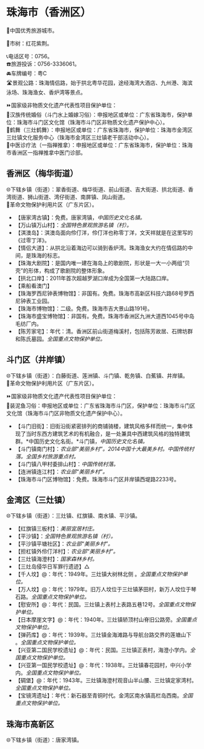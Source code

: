 # 珠海市（香洲区）  
🏅中国优秀旅游城市。  
  
🌳市树：红花紫荆。  
  
📞电话区号：0756。  
☎️旅游投诉：0756-3336061。  
🚘车牌编号：粤C  
🛣️景观公路：珠海情侣路，始于拱北粤华花园，途经海湾大酒店、九州港、海滨泳场、珠海渔女、香炉湾等景点。  
  
⏩国家级非物质文化遗产代表性项目保护单位：  
🔸汉族传统婚俗（斗门水上婚嫁习俗）：申报地区或单位：广东省珠海市，保护单位：珠海市斗门区文化馆（珠海市斗门区非物质文化遗产保护中心）。  
🔸鹤舞（三灶鹤舞）：申报地区或单位：广东省珠海市，保护单位：珠海市金湾区三灶镇文化服务中心（珠海市金湾区三灶镇老干部活动中心）。  
🔸中医诊疗法（一指禅推拿）：申报地区或单位：广东省珠海市，保护单位：珠海市香洲区一指禅推拿中医门诊部。    

## 香洲区（梅华街道）  
🌐下辖乡镇（街道）：翠香街道、梅华街道、前山街道、吉大街道、拱北街道、香湾街道、狮山街道、湾仔街道、南屏镇、凤山街道。  
🚩革命文物保护利用片区（广东片区）。  
  
* 【唐家湾古镇】：免费。唐家湾镇，*中国历史文化名镇。*  
* 【万山镇万山村】：*全国特色景观旅游名镇（村）。*  
* 【淇澳岛】：淇澳岛面向伶仃洋，伶仃洋也称零丁洋，文天祥就是在这里写的《过零丁洋》。  
* 【情侣大道】：从拱北沿着海边可以骑到香炉湾。珠海渔女大约在情侣路的中间，是珠海的标志。  
* 【珠海大剧院】：是国内唯一建在海岛上的歌剧院，形状是一大一小两组“贝壳”的形体，构成了歌剧院的整体形象。  
* 【拱北口岸】：2011年首次超越罗湖口岸成为全国第一大陆路口岸。  
* 【乘船看澳门】  
* 【珠海罗西尼钟表博物馆】：非国有。免费。珠海市高新区科技六路68号罗西尼钟表工业园。  
* 【珠海市博物馆】：二级。免费。珠海市吉大景山路191号。  
* 【珠海市盛宝博物馆】：非国有。免费。珠海市香洲区九洲大道西1045号中岛毛纺厂内。  
* 【陈芳家宅】：年代：清。香洲区前山街道梅溪村，包括陈芳故居、石牌坊群和陈氏墓园。*全国重点文物保护单位。*  

## 斗门区（井岸镇）  
🌐下辖乡镇（街道）：白藤街道、莲洲镇、斗门镇、乾务镇、白蕉镇、井岸镇。  
🚩革命文物保护利用片区（广东片区）。  
  
⏩国家级非物质文化遗产代表性项目保护单位：  
🔸装泥鱼习俗：申报地区或单位：广东省珠海市斗门区，保护单位：珠海市斗门区文化馆（珠海市斗门区非物质文化遗产保护中心）。    
  
* 【斗门旧街】：旧街沿街紧密排列的商铺骑楼，建筑风格多样而统一，集中体现了当时东西方建筑艺术的有机融合，是一处兼具中西建筑风格的独特建筑群。*中国历史文化名街。*斗门镇，*中国历史文化名镇。*  
* 【斗门镇南门村】：*农业部“美丽乡村”。2014中国十大最美乡村。中国传统村落。全国乡村旅游重点村。*  
* 【斗门镇八甲村委排山村】：*中国传统村落。*  
* 【连洲镇连江村】：*农业部“美丽乡村”。*  
* 【珠海市斗门区博物馆】：免费。珠海市斗门区井岸镇西堤路2233号。  
  
## 金湾区（三灶镇）  
🌐下辖乡镇（街道）：三灶镇、红旗镇、南水镇、平沙镇。  
  
* 【红旗镇三板村】：*美丽宜居村庄。*  
* 【平沙镇】：*全国特色景观旅游名镇（村）。*  
* 【平沙镇平塘社区】：*农业部“美丽乡村”。*  
* 【担杠镇外伶仃洋村】：*农业部“美丽乡村”。*  
* 【三灶镇海澄村】：*国家森林乡村。*  
* 【三灶岛侵华日军罪行遗迹】△ 
* 【千人坟】@：年代：1949年。三灶镇大树林北侧 。*全国重点文物保护单位。*  
* 【万人坟】@：年代：1979年。旧万人坟位于三灶镇茅田村，新万人坟位于琴石路。*全国重点文物保护单位。*  
* 【慰安所】@：年代：民国。三灶镇上表村上表路五巷12号。*全国重点文物保护单位。*  
* 【日本摩崖文字】@：年代：1940年。三灶镇轿顶村山脊旧公路旁。*全国重点文物保护单位。*  
* 【弹药库】@：年代：1939年。三灶镇金海滩路与导航台路交界的莲塘山下 。*全国重点文物保护单位。*  
* 【兴亚第二国民学校遗址】@：年代：民国。三灶镇正表村，海澄小学内。*全国重点文物保护单位。*  
* 【兴亚第一国民学校遗址】@：年代：1938年。三灶镇春花园村，中兴小学内。*全国重点文物保护单位。*  
* 【碉堡】@：年代：1943年。三灶镇海澄村观音山半山腰、三灶镇定家湾村。*全国重点文物保护单位。*  
* 【宝镜湾遗址】：年代：新石器至青铜时代。金湾区南水镇高栏岛西南。*全国重点文物保护单位。*  

## 珠海市高新区  
🌐下辖乡镇（街道）：唐家湾镇。 